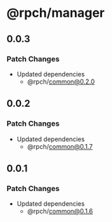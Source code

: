 # @rpch/manager

## 0.0.3

### Patch Changes

- Updated dependencies
  - @rpch/common@0.2.0

## 0.0.2

### Patch Changes

- Updated dependencies
  - @rpch/common@0.1.7

## 0.0.1

### Patch Changes

- Updated dependencies
  - @rpch/common@0.1.6
